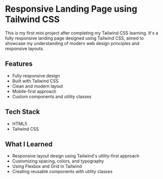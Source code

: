 # Responsive Landing Page using Tailwind CSS

This is my first mini project after completing my Tailwind CSS learning. 
It's a fully responsive landing page designed using Tailwind CSS, aimed 
to showcase my understanding of modern web design principles and responsive layouts.

##  Features

- Fully responsive design
- Built with Tailwind CSS
- Clean and modern layout
- Mobile-first approach
- Custom components and utility classes

## Tech Stack

- HTML5
- Tailwind CSS

##  What I Learned

- Responsive layout design using Tailwind's utility-first approach
- Customizing spacing, colors, and typography
- Using Flexbox and Grid in Tailwind
- Creating reusable components with utility classes

